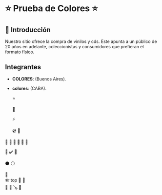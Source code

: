 # :star: Prueba de Colores :star:



##  :musical_note: Introducción 
Nuestro sitio ofrece la compra de vinilos y cds. Este apunta a un público de 20 años en adelante, coleccionistas y consumidores que prefieran el formato físico.


## Integrantes

* **COLORES**: (Buenos Aires).

* **colores**: (CABA). 

	:star:
  
  :musical_note:
  
  :zap:
  
  :cd:
  :minidisc:
  
:green_book:
:blue_book:
:orange_book:
:notebook:
:notebook_with_decorative_cover:
:ledger:

:rainbow:
:heavy_check_mark:
:link:

:black_circle:
:white_circle:

:saxophone:		
:accordion:	top
:guitar:
:musical_keyboard:	
:trumpet:
:violin:
:banjo:	
:drum:
